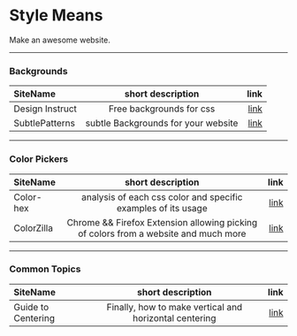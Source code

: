 Style Means
===========

Make an awesome website.

-------------------------

### Backgrounds

| SiteName | short description | link |
| :--- | :---: | ---: |
| Design Instruct | Free backgrounds for css | [link](http://designinstruct.com/category/free-resources/) |
| SubtlePatterns | subtle Backgrounds for your website | [link](http://subtlepatterns.com/)|

-------------------------

### Color Pickers 

| SiteName | short description | link |
| :--- | :---: | ---: |
| Color-hex | analysis of each css color and specific examples of its usage | [link](http://www.color-hex.com/color/99f893) | 
| ColorZilla | Chrome && Firefox Extension allowing picking of colors from a website and much more | [link](http://www.colorzilla.com/) |
--------------------------


### Common Topics

| SiteName | short description | link |
| :--- | :---: | ---: |
| Guide to Centering |Finally, how to make vertical and horizontal centering | [link](http://coding.smashingmagazine.com/2013/08/09/absolute-horizontal-vertical-centering-css/) |
